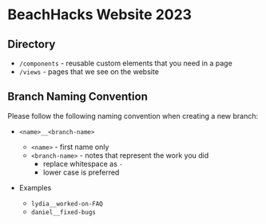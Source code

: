 # BeachHacks Website 2023

## Directory

- `/components` - reusable custom elements that you need in a page
- `/views` - pages that we see on the website

## Branch Naming Convention

Please follow the following naming convention when creating a new branch:

- `<name>__<branch-name>`

  - `<name>` - first name only
  - `<branch-name>` - notes that represent the work you did
    - replace whitespace as `-`
    - lower case is preferred

- Examples
  - `lydia__worked-on-FAQ`
  - `daniel__fixed-bugs`
